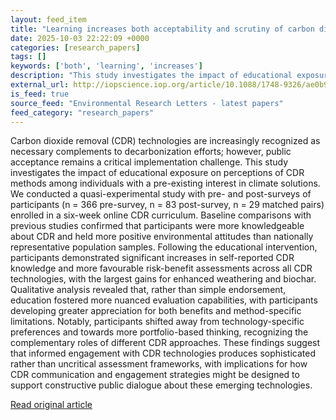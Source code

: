 ```yaml
---
layout: feed_item
title: "Learning increases both acceptability and scrutiny of carbon dioxide removal methods: quasi-experimental evidence"
date: 2025-10-03 22:22:09 +0000
categories: [research_papers]
tags: []
keywords: ['both', 'learning', 'increases']
description: "This study investigates the impact of educational exposure on perceptions of CDR methods among individuals with a pre-existing interest in climate solutions"
external_url: http://iopscience.iop.org/article/10.1088/1748-9326/ae0b93
is_feed: true
source_feed: "Environmental Research Letters - latest papers"
feed_category: "research_papers"
---
```


Carbon dioxide removal (CDR) technologies are increasingly recognized as necessary complements to decarbonization efforts; however, public acceptance remains a critical implementation challenge. This study investigates the impact of educational exposure on perceptions of CDR methods among individuals with a pre-existing interest in climate solutions. We conducted a quasi-experimental study with pre- and post-surveys of participants (n = 366 pre-survey, n = 83 post-survey, n = 29 matched pairs) enrolled in a six-week online CDR curriculum. Baseline comparisons with previous studies confirmed that participants were more knowledgeable about CDR and held more positive environmental attitudes than nationally representative population samples. Following the educational intervention, participants demonstrated significant increases in self-reported CDR knowledge and more favourable risk-benefit assessments across all CDR technologies, with the largest gains for enhanced weathering and biochar. Qualitative analysis revealed that, rather than simple endorsement, education fostered more nuanced evaluation capabilities, with participants developing greater appreciation for both benefits and method-specific limitations. Notably, participants shifted away from technology-specific preferences and towards more portfolio-based thinking, recognizing the complementary roles of different CDR approaches. These findings suggest that informed engagement with CDR technologies produces sophisticated rather than uncritical assessment frameworks, with implications for how CDR communication and engagement strategies might be designed to support constructive public dialogue about these emerging technologies.

[Read original article](http://iopscience.iop.org/article/10.1088/1748-9326/ae0b93)
